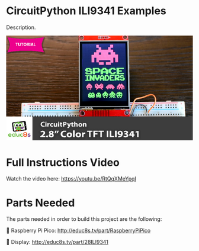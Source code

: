 # CircuitPython ILI9341 Examples

Description.

<p align="center">
  <img src="preview.jpg" alt="Final Result" width="640">
</p>

# Full Instructions Video

Watch the video here: https://youtu.be/RtQqXMeYpqI

# Parts Needed

The parts needed in order to build this project are the following:


🛒  Raspberry Pi Pico: http://educ8s.tv/part/RaspberryPiPico

🛒  Display: http://educ8s.tv/part/28ILI9341
